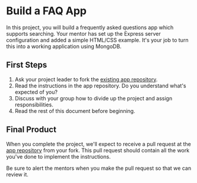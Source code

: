 # Build a FAQ App

In this project, you will build a frequently asked questions app which supports searching. Your mentor has set up the Express server configuration and added a simple HTML/CSS example. It's your job to turn this into a working application using MongoDB.

## First Steps

1. Ask your project leader to fork the [existing app repository](https://github.com/CodeYourFuture/group-project-faq).
2. Read the instructions in the app repository. Do you understand what's expected of you?
3. Discuss with your group how to divide up the project and assign responsibilities.
3. Read the rest of this document before beginning.

## Final Product

When you complete the project, we'll expect to receive a pull request at the [app repository](https://github.com/CodeYourFuture/group-project-faq) from your fork. This pull request should contain all the work you've done to implement the instructions.

Be sure to alert the mentors when you make the pull request so that we can review it.
